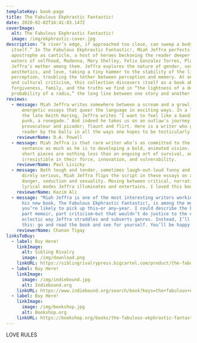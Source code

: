 ```yaml
---
templateKey: book-page
title: The Fabulous Ekphrastic Fantastic!
date: 2020-02-02T16:41:03.147Z
coverImage:
  alt: The Fabulous Ekphrastic Fantastic!
  image: /img/ekphrastic-cover.jpg
description: “A river’s edge, if approached too close, can sweep a body beyond
  itself.” In The Fabulous Ekphrastic Fantastic!, Miah Jeffra perfects
  apostrophe as canticle, a host of heroes beckoning the reader deeper into the
  waters of selfhood, Madonna, Mary Shelley, Felix Gonzalez Torres, Plato, and
  Jeffra’s mother among them. Jeffra explores the nature of gender, sexuality,
  aesthetics, and love, taking a tiny hammer to the stability of the limits of
  perception, troubling the tether between perception and memory. At once memoir
  and cultural criticism, this collection discovers itself as a book about
  forgiveness, family, and the truths we find in “the lightness of a door,” “the
  probability of a radio,” the long line between one story and another.
reviews:
  - message: Miah Jeffra writes somewhere between a scream and a growl, in short
      energetic essays that queer the language in exciting ways. In a letter to
      the late Keith Haring, Jeffra writes ‘I want to feel like a bandit, a
      punk, a renegade.’ And indeed he takes us on an outlaw's journey,
      provocateur and picador; flaunt and flirt. Here is a writer who grabs the
      reader by the balls in all the ways one hopes to be testicularly taken.
    reviewerName: D.A. Powell
  - message: Miah Jeffra is that rare writer who’s as committed to the individual
      sentence as much as he is to developing a bold, animated vision. These
      short pieces are nothing less than an ongoing art of survival, and they’re
      irresistible in their force, innovation, and vulnerability.
    reviewerName: Paul Lisicky
  - message: Both tough and tender, sometimes laugh-out-loud funny and other times
      direly serious, Miah Jeffra flips the script in these essays on art,
      danger, seduction and sexuality. Moving between critical, narrative,
      lyrical modes Jeffra illuminates and entertains. I loved this book.
    reviewerName: Kazim Ali
  - message: "Miah Jeffra is one of the most interesting writers working today and
      his new book, The Fabulous Ekphrastic Fantastic!, is among the most unique
      you’re likely to pick up this—or any—year. I could describe the book as
      part memoir, part criticism—but that wouldn’t do justice to the electric,
      eclectic way Jeffra straddles and subverts genres. Instead, I’ll suggest
      this: go and read the book and see for yourself. You’ll be happy you did."
    reviewerName: Chanan Tigay
linksToBuy:
  - label: Buy Here!
    linkImage:
      alt: Sibling Rivalry
      image: /img/download.png
    linkURL: https://siblingrivalrypress.bigcartel.com/product/the-fabulous-ekphrastic-fantastic
  - label: Buy Here!
    linkImage:
      image: /img/indiebound.jpg
      alt: Indiebound.org
    linkURL: https://www.indiebound.org/search/book?keys=the+fabulous+ekphrastic+fantastic
  - label: Buy Here!
    linkImage:
      image: /img/bookshop.jpg
      alt: Bookshop.org
    linkURL: https://bookshop.org/books/the-fabulous-ekphrastic-fantastic-essays/9781943977734
---
```

LOVE RULES